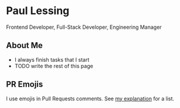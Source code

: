 # Paul Lessing

Frontend Developer, Full-Stack Developer, Engineering Manager

## About Me
 * I always finish tasks that I start
 * TODO write the rest of this page

## PR Emojis
I use emojis in Pull Requests comments. See [my explanation](emoji-pull-requests.md) for a list.

<!--
**paullessing/paullessing** is a ✨ _special_ ✨ repository because its `README.md` (this file) appears on your GitHub profile.

Here are some ideas to get you started:

- 🔭 I’m currently working on ...
- 🌱 I’m currently learning ...
- 👯 I’m looking to collaborate on ...
- 🤔 I’m looking for help with ...
- 💬 Ask me about ...
- 📫 How to reach me: ...
- 😄 Pronouns: ...
- ⚡ Fun fact: ...
-->

